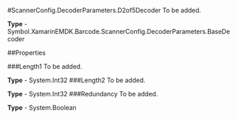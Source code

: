 #ScannerConfig.DecoderParameters.D2of5Decoder
To be added.

**Type** - Symbol.XamarinEMDK.Barcode.ScannerConfig.DecoderParameters.BaseDecoder

##Properties

###Length1
To be added.

**Type** - System.Int32
###Length2
To be added.

**Type** - System.Int32
###Redundancy
To be added.

**Type** - System.Boolean



